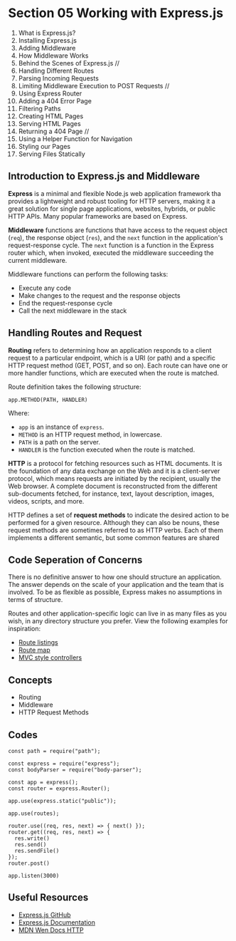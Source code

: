 # Section 05 Working with Express.js

1. What is Express.js?
2. Installing Express.js
3. Adding Middleware
4. How Middleware Works
5. Behind the Scenes of Express.js //
6. Handling Different Routes
7. Parsing Incoming Requests
8. Limiting Middleware Execution to POST Requests //
9. Using Express Router
10. Adding a 404 Error Page
11. Filtering Paths
12. Creating HTML Pages
13. Serving HTML Pages
14. Returning a 404 Page //
15. Using a Helper Function for Navigation
16. Styling our Pages
17. Serving Files Statically

## Introduction to Express.js and Middleware

**Express** is a minimal and flexible Node.js web application framework tha provides a lightweight and robust tooling for HTTP servers, making it a great solution for single page applications, websites, hybrids, or public HTTP APIs. Many popular frameworks are based on Express.

**Middleware** functions are functions that have access to the request object (`req`), the response object (`res`), and the `next` function in the application's request-response cycle. The `next` function is a function in the Express router which, when invoked, executed the middleware succeeding the current middleware.

Middleware functions can perform the following tasks:

- Execute any code
- Make changes to the request and the response objects
- End the request-response cycle
- Call the next middleware in the stack

## Handling Routes and Request

**Routing** refers to determining how an application responds to a client request to a particular endpoint, which is a URI (or path) and a specific HTTP request method (GET, POST, and so on). Each route can have one or more handler functions, which are executed when the route is matched.

Route definition takes the following structure:

```
app.METHOD(PATH, HANDLER)
```

Where:

- `app` is an instance of `express`.
- `METHOD` is an HTTP request method, in lowercase.
- `PATH` is a path on the server.
- `HANDLER` is the function executed when the route is matched.

**HTTP** is a protocol for fetching resources such as HTML documents. It is the foundation of any data exchange on the Web and it is a client-server protocol, which means requests are initiated by the recipient, usually the Web browser. A complete document is reconstructed from the different sub-documents fetched, for instance, text, layout description, images, videos, scripts, and more.

HTTP defines a set of **request methods** to indicate the desired action to be performed for a given resource. Although they can also be nouns, these request methods are sometimes referred to as HTTP verbs. Each of them implements a different semantic, but some common features are shared

## Code Seperation of Concerns

There is no definitive answer to how one should structure an application. The answer depends on the scale of your application and the team that is involved. To be as flexible as possible, Express makes no assumptions in terms of structure.

Routes and other application-specific logic can live in as many files as you wish, in any directory structure you prefer. View the following examples for inspiration:

- [Route listings](https://github.com/expressjs/express/blob/4.13.1/examples/route-separation/index.js#L32-L47)
- [Route map](https://github.com/expressjs/express/blob/4.13.1/examples/route-map/index.js#L52-L66)
- [MVC style controllers](https://github.com/expressjs/express/tree/master/examples/mvc)

## Concepts

- Routing
- Middleware
- HTTP Request Methods

## Codes

```
const path = require("path");

const express = require("express");
const bodyParser = require("body-parser");

const app = express();
const router = express.Router();

app.use(express.static("public"));

app.use(routes);

router.use((req, res, next) => { next() });
router.get((req, res, next) => {
  res.write()
  res.send()
  res.sendFile()
});
router.post()

app.listen(3000)
```

## Useful Resources

- [Express.js GitHub](https://github.com/expressjs/express)
- [Express.js Documentation](https://expressjs.com/)
- [MDN Wen Docs HTTP](https://developer.mozilla.org/en-US/docs/Web/HTTP)
